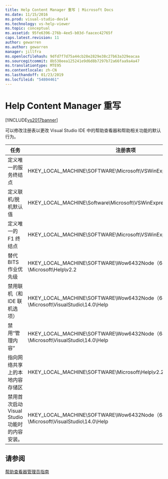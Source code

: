 ```yaml
---
title: Help Content Manager 重写 | Microsoft Docs
ms.date: 11/15/2016
ms.prod: visual-studio-dev14
ms.technology: vs-help-viewer
ms.topic: conceptual
ms.assetid: 95fe6396-276b-4ee5-b03d-faacec42765f
caps.latest.revision: 11
author: gewarren
ms.author: gewarren
manager: jillfra
ms.openlocfilehash: 9dfd7f7d75a44cb28e2829e38c27b63a329eacaa
ms.sourcegitcommit: 8b538eea125241e9d6d8b7297b72a66faa9a4a47
ms.translationtype: MTE95
ms.contentlocale: zh-CN
ms.lasthandoff: 01/23/2019
ms.locfileid: "54804461"
---
```

# <a name="help-content-manager-overrides"></a>Help Content Manager 重写
[!INCLUDE[vs2017banner](../includes/vs2017banner.md)]

可以修改注册表以更改 Visual Studio IDE 中的帮助查看器和帮助相关功能的默认行为。  
  
|任务|注册表项|值和定义|  
|----------|------------------|--------------------------|  
|定义唯一的服务终结点|HKEY_LOCAL_MACHINE\SOFTWARE\Microsoft\VSWinExpress\14.0\Help|NewContentAndUpdateService--*HTTPValueForTheServiceEndpoint*。|  
|定义联机/脱机默认值|HKEY_LOCAL_MACHINE\Software\Microsoft\VSWinExpress\14.0\help|UseOnlineHelp -- 输入 `0` 可指定本地帮助，输入 `1` 可指定联机帮助。|  
|定义唯一的 F1 终结点|HKEY_LOCAL_MACHINE\SOFTWARE\Microsoft\VSWinExpress\14.0\Help|OnlineBaseUrl--*HTTPValueForTheServiceEndpoint*|  
|替代 BITS 作业优先级|HKEY_LOCAL_MACHINE\SOFTWARE\Wow6432Node（64 位计算机上）\Microsoft\Help\v2.2|BITSPriority -- 使用以下值之一：**foreground**、**high**、**normal** 或 **low**。|  
|禁用联机（和 IDE 联机选项）|HKEY_LOCAL_MACHINE\SOFTWARE\Wow6432Node（64 位计算机上）\Microsoft\VisualStudio\14.0\Help|OnlineHelpPreferenceDisabled -- 设置为 1 可禁用联机帮助内容的访问。|  
|禁用“管理内容”|HKEY_LOCAL_MACHINE\SOFTWARE\Wow6432Node（64 位计算机上）\Microsoft\VisualStudio\14.0\Help|ContentManagementDisabled -- 设置为 1 可禁用帮助查看器中的“管理内容”选项卡。|  
|指向网络共享上的本地内容存储区|HKEY_LOCAL_MACHINE\SOFTWARE\Microsoft\Help\v2.2\Catalogs\VisualStudio11|LocationPath=”*ContentStoreNetworkShare*”|  
|禁用首次启动 Visual Studio 功能时的内容安装。|HKEY_LOCAL_MACHINE\SOFTWARE\Wow6432Node（64 位计算机上）\Microsoft\VisualStudio\14.0\Help|DisableFirstRunHelpSelection -- 设置为 1 可禁用在 Visual Studio 首次启动时配置的帮助功能。|  
  
## <a name="see-also"></a>请参阅  
 [帮助查看器管理员指南](../ide/help-viewer-administrator-guide.md)
